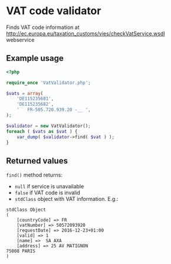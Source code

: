 # VAT code validator
Finds VAT code information at http://ec.europa.eu/taxation_customs/vies/checkVatService.wsdl webservice

## Example usage
```PHP
<?php

require_once 'VatValidator.php';

$vats = array(
	'DE115235681',
	'DE115235682',
	'   FR-505.720.939.20 -__ ',
);

$validator = new VatValidator();
foreach ( $vats as $vat ) {
	var_dump( $validator->find( $vat ) );
}
```
## Returned values
`find()` method returns:
- `null` if service is unavailable
- `false` if VAT code is invalid
- `stdClass` object with VAT information. E.g.:
```
stdClass Object
(
    [countryCode] => FR
    [vatNumber] => 50572093920
    [requestDate] => 2016-12-23+01:00
    [valid] => 1
    [name] =>  SA AXA
    [address] => 25 AV MATIGNON
75008 PARIS 
)
```
